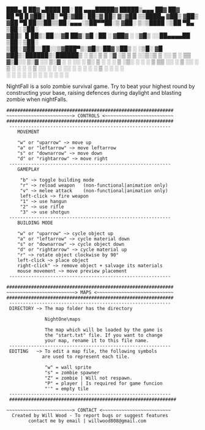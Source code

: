  ███▄    █  ██▓  ▄████  ██░ ██ ▄▄▄█████▓  █████▒▄▄▄       ██▓     ██▓    
 ██ ▀█   █ ▓██▒ ██▒ ▀█▒▓██░ ██▒▓  ██▒ ▓▒▓██   ▒▒████▄    ▓██▒    ▓██▒    
▓██  ▀█ ██▒▒██▒▒██░▄▄▄░▒██▀▀██░▒ ▓██░ ▒░▒████ ░▒██  ▀█▄  ▒██░    ▒██░    
▓██▒  ▐▌██▒░██░░▓█  ██▓░▓█ ░██ ░ ▓██▓ ░ ░▓█▒  ░░██▄▄▄▄██ ▒██░    ▒██░    
▒██░   ▓██░░██░░▒▓███▀▒░▓█▒░██▓  ▒██▒ ░ ░▒█░    ▓█   ▓██▒░██████▒░██████▒
░ ▒░   ▒ ▒ ░▓   ░▒   ▒  ▒ ░░▒░▒  ▒ ░░    ▒ ░    ▒▒   ▓▒█░░ ▒░▓  ░░ ▒░▓  ░
░ ░░   ░ ▒░ ▒ ░  ░   ░  ▒ ░▒░ ░    ░     ░       ▒   ▒▒ ░░ ░ ▒  ░░ ░ ▒  ░
   ░   ░ ░  ▒ ░░ ░   ░  ░  ░░ ░  ░       ░ ░     ░   ▒     ░ ░     ░ ░   
         ░  ░        ░  ░  ░  ░                      ░  ░    ░  ░    ░  ░
                                                                         
                                                                        

NightFall is a solo zombie survival game. Try to beat your highest round
by constructing your base, raising defences during daylight and blasting
zombie when nightFalls.

    #############################################################
    ~~~~~~~~~~~~~~~~~~~~~~~~> CONTROLS <~~~~~~~~~~~~~~~~~~~~~~~~~
    #############################################################
     -----------------------------------------------------------
        MOVEMENT                                                
     
        "w" or "uparrow" ~> move up                             
        "a" or "leftarrow" ~> move leftarrow                    
        "s" or "downarrow" ~> move down                         
        "d" or "rightarrow" ~> move right                       
     -----------------------------------------------------------
        GAMEPLAY                                                
     
         "b" ~> toggle building mode                            
         "r" ~> reload weapon   (non-functional|animation only) 
         "v" ~> melee attack    (non-functional|animation only) 
         left-click ~> fire weapon                              
         "1" ~> use hangun                                      
         "2" ~> use rifle                                       
         "3" ~> use shotgun                                         
     -----------------------------------------------------------
        BUILDING MODE                                           
     
        "w" or "uparrow" ~> cycle object up                     
        "a" or "leftarrow" ~> cycle material down               
        "s" or "downarrow" ~> cycle object down                 
        "d" or "rightarrow" ~> cycle material up                
        "r" ~> rotate object clockwise by 90°                   
        left-click ~> place object                              
        right-click" ~> remove object + salvage its materials   
        mouse movement ~> move preview placement                
     -----------------------------------------------------------

    #############################################################
    ~~~~~~~~~~~~~~~~~~~~~~~~~> MAPS <~~~~~~~~~~~~~~~~~~~~~~~~~~~~
    #############################################################
     -----------------------------------------------------------
     DIRECTORY ~> The map folder has the directory

                  NightOne\maps

                  The map which will be loaded by the game is
                  the "start.txt" file. If you want to change
                  your map, rename it to this file name.
     -----------------------------------------------------------             
     EDITING   ~> To edit a map file, the following symbols
                 are used to represent each tile.

                  "w" = wall sprite
                  "s" = zombie spawner
                  "Z" = zombie | Will not respawn.
                  "P" = player | Is required for game funcion
                  "'" = empty tile
     -----------------------------------------------------------       
     #############################################################

    ~~~~~~~~~~~~~~~~~~~~~~~~> CONTACT <~~~~~~~~~~~~~~~~~~~~~~~~~
      Created by Will Wood - To report bugs or suggest features 
            contact me by email | willwood808@gmail.com